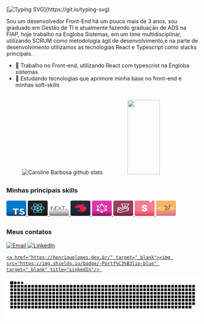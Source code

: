 [![Typing SVG](https://readme-typing-svg.herokuapp.com/?color=4C8EDA&size=35&center=true&vCenter=true&width=1000&lines=Hey!+My+name+is+Henrique;Be+Welcome!)](https://git.io/typing-svg)


Sou um desenvolvedor Front-End há um pouco mais de 3 anos, sou graduado em Gestão de TI e atualmente fazendo graduação de ADS na FIAP, hoje trabalho na Engloba Sistemas, em um time multidisciplinar, utilizando SCRUM como metodologia ágil de desenvolvimento,e na parte de desenvolvimento utilizamos as tecnologias React e Typescript como stacks principais.

- 🔭 Trabalho no Front-end, utilizando React com typescriot na Engloba sistemas
- 🌱 Estudando tecnologias que aprimore minha base no front-end e minhas soft-skills

<br/>

<div align="center">  
  <img width="49%" height="195px" src="https://github-readme-stats.vercel.app/api?username=Henrique0498&show_icons=true&count_private=true&hide_border=true&title_color=4C8EDA&icon_color=1E6FEA&text_color=c9d1d9&bg_color=0000" alt="Caroline Barbosa github stats" /> 
  <img width="41%" height="195px" src="https://github-readme-stats.vercel.app/api/top-langs/?username=Henrique0498&layout=compact&hide_border=true&title_color=4C8EDA&text_color=c9d1d9&bg_color=0000" />
</div>


  
  
##
### Minhas principais skills
<div>
  <a href="https://www.typescriptlang.org/pt/">
    <img height="40" width="52" src="https://github.com/Henrique0498/Henrique0498/blob/main/img/TypeScript.svg" title="Typescript" alt="Typescript"/>
  </a>
  <a href="https://pt-br.reactjs.org/">
    <img height="40" width="52" src="https://github.com/Henrique0498/Henrique0498/blob/main/img/React.svg" title="React" alt="React"/>
  </a>
  <a href="https://nextjs.org/">
    <img height="40" width="52" src="https://github.com/Henrique0498/Henrique0498/blob/main/img/Next.svg" title="NextJS" alt="NextJS"/>
  </a>
  <a href="https://docs.nestjs.com/">
    <img height="40" width="52" src="https://github.com/Henrique0498/Henrique0498/blob/main/img/Nest.svg" title="NestJS" alt="NestJS"/>
  </a>
  <a href="https://graphql.org/">
    <img height="40" width="52" src="https://github.com/Henrique0498/Henrique0498/blob/main/img/GraphQL.svg" title="Javascript" alt="Javascript"/>
  </a>
  <a href="https://jestjs.io/pt-BR/">
    <img height="40" width="52" src="https://github.com/Henrique0498/Henrique0498/blob/main/img/Jest.svg" title="Jest" alt="Jest"/>
  </a>
  <a href="https://storybook.js.org/docs/react/why-storybook">
    <img height="40" width="52" src="https://github.com/Henrique0498/Henrique0498/blob/main/img/Storybook.svg" title="Storybook" alt="Storybook"/>
  </a>
  <a href="https://styled-components.com/">
    <img height="40" width="52" src="https://github.com/Henrique0498/Henrique0498/blob/main/img/Styled-Components.svg" title="styled-components" alt="styled-components"/>
  </a>
</div>

##
### Meus contatos
<div> 
  <a href="mailto:h.lopes.silva2015@gmail.com"><img src="https://img.shields.io/badge/-Gmail-%23333?style=for-the-badge&logo=gmail&logoColor=white&bg_color=red" target="_blank" title="Email" />
  <a href="https://www.linkedin.com/in/henrique-ls/" target="_blank"><img src="https://img.shields.io/badge/-LinkedIn-%230077B5?style=for-the-badge&logo=linkedin&logoColor=white" target="_blank" title="LinkedIn"/> 
  
    <a href="https://henriquelopes.dev.br/" target="_blank"><img src="https://img.shields.io/badge/-Portf%C3%B3lio-blue" target="_blank" title="LinkedIn"/> 
  
</div>

![Snake animation](https://github.com/Henrique0498/Henrique0498/blob/output/github-contribution-grid-snake.svg)
